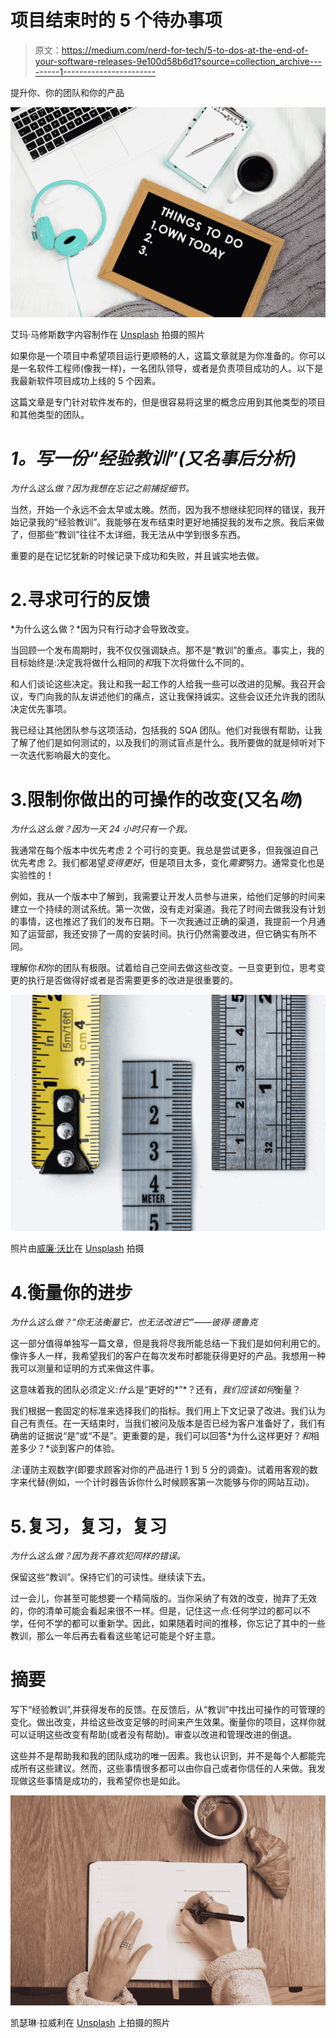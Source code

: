 # 项目结束时的 5 个待办事项

> 原文：<https://medium.com/nerd-for-tech/5-to-dos-at-the-end-of-your-software-releases-9e100d58b6d1?source=collection_archive---------1----------------------->

提升你、你的团队和你的产品

![](img/c82e70a5ca2315765effd458bc28cad5.png)

艾玛·马修斯数字内容制作在 [Unsplash](https://unsplash.com?utm_source=medium&utm_medium=referral) 拍摄的照片

如果你是一个项目中希望项目运行更顺畅的人，这篇文章就是为你准备的。你可以是一名软件工程师(像我一样)，一名团队领导，或者是负责项目成功的人。以下是我最新软件项目成功上线的 5 个因素。

这篇文章是专门针对软件发布的，但是很容易将这里的概念应用到其他类型的项目和其他类型的团队。

# *1。写一份“经验教训”(又名事后分析)*

*为什么这么做？因为我想在忘记之前捕捉细节。*

当然，开始一个永远不会太早或太晚。然而，因为我不想继续犯同样的错误，我开始记录我的“经验教训”。我能够在发布结束时更好地捕捉我的发布之旅。我后来做了，但那些“教训”往往不太详细，我无法从中学到很多东西。

重要的是在记忆犹新的时候记录下成功和失败，并且诚实地去做。

# 2.寻求可行的反馈

*为什么这么做？*因为只有行动才会导致改变。

当回顾一个发布周期时，我不仅仅强调缺点。那不是“教训”的重点。事实上，我的目标始终是:决定我将做什么相同的*和*我下次将做什么不同的。

和人们谈论这些决定。我让和我一起工作的人给我一些可以改进的见解。我召开会议，专门向我的队友讲述他们的痛点，这让我保持诚实。这些会议还允许我的团队决定优先事项。

我已经让其他团队参与这项活动，包括我的 SQA 团队。他们对我很有帮助，让我了解了他们是如何测试的，以及我们的测试盲点是什么。我所要做的就是倾听对下一次迭代影响最大的变化。

# 3.限制你做出的可操作的改变(又名*吻*)

*为什么这么做？因为一天 24 小时只有一个我。*

我通常在每个版本中优先考虑 2 个可行的变更。我总是尝试更多，但我强迫自己优先考虑 2。我们都渴望*变得更好*，但是项目太多，变化*需要*努力。通常变化也是实验性的！

例如，我从一个版本中了解到，我需要让开发人员参与进来，给他们足够的时间来建立一个持续的测试系统。第一次做，没有走对渠道。我花了时间去做我没有计划的事情，这也推迟了我们的发布日期。下一次我通过正确的渠道，我提前一个月通知了运营部，我还安排了一周的安装时间。执行仍然需要改进，但它确实有所不同。

理解你*和*你的团队有极限。试着给自己空间去做这些改变。一旦变更到位，思考变更的执行是否做得好或者是否需要更多的改进是很重要的。

![](img/e83d23e1c680eeac159559586de73123.png)

照片由[威廉·沃比](https://unsplash.com/@wwarby?utm_source=medium&utm_medium=referral)在 [Unsplash](https://unsplash.com?utm_source=medium&utm_medium=referral) 拍摄

# 4.衡量你的进步

*为什么这么做？“你无法衡量它，也无法改进它”——彼得·德鲁克*

这一部分值得单独写一篇文章，但是我将尽我所能总结一下我们是如何利用它的。像许多人一样，我希望我们的客户在每次发布时都能获得更好的产品。我想用一种我可以测量和证明的方式来做这件事。

这意味着我的团队必须定义:*什么*是“更好的*”*？还有，*我们应该如何*衡量？

我们根据一套固定的标准来选择我们的指标。我们用上下文记录了改进。我们认为自己有责任。在一天结束时，当我们被问及版本是否已经为客户准备好了，我们有确凿的证据说“是”或“不是”。更重要的是，我们可以回答*为什么这样更好？*和*相差多少？*谈到客户的体验。

*注*:谨防主观数字(即要求顾客对你的产品进行 1 到 5 分的调查)。试着用客观的数字来代替(例如，一个计时器告诉你什么时候顾客第一次能够与你的网站互动)。

# 5.复习，复习，复习

*为什么这么做？因为我不喜欢犯同样的错误。*

保留这些“教训”。保持它们的可读性。继续读下去。

过一会儿，你甚至可能想要一个精简版的。当你采纳了有效的改变，抛弃了无效的，你的清单可能会看起来很不一样。但是，记住这一点:任何学过的都可以不学，任何不学的都可以重新学。因此，如果随着时间的推移，你忘记了其中的一些教训，那么一年后再去看看这些笔记可能是个好主意。

# 摘要

写下“经验教训”,并获得发布的反馈。在反馈后，从“教训”中找出可操作的可管理的变化。做出改变，并给这些改变足够的时间来产生效果。衡量你的项目，这样你就可以证明这些改变有帮助(或者没有帮助)。审查以改进和管理改进的倒退。

这些并不是帮助我和我的团队成功的唯一因素。我也认识到，并不是每个人都能完成所有这些建议。然而，这些事情很多都可以由你自己或者你信任的人来做。我发现做这些事情是成功的，我希望你也是如此。

![](img/ff859fe780f1e491afb9b58b14d86a9b.png)

凯瑟琳·拉威利在 [Unsplash](https://unsplash.com?utm_source=medium&utm_medium=referral) 上拍摄的照片